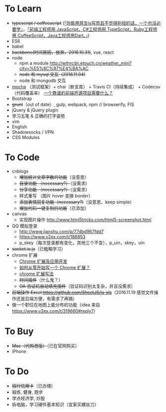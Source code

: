 # To Learn

- ~~typescript / coffeescript~~ ([「你能用原生js写而且不觉得别扭的话，一个也没必要学」](https://www.zhihu.com/question/20833518/answer/16376276)，[「前端工程师用 JavaScript，C#工程师用 TypeScript，Ruby工程师用 CoffeeScript，Java工程师用Dart。」](https://www.zhihu.com/question/25421196/answer/30739149))
- ES6
- babel
- ~~backbone(时间原因，放弃，2016.10.31)~~, vue, react
- node
	- npm a module <http://wthrcdn.etouch.cn/weather_mini?city=%E5%8C%97%E4%BA%AC>
	- ~~node 和 mysql 交互（2016.11.04)~~
	- node 和 mongodb 交互
- [mocha](http://www.ruanyifeng.com/blog/2015/12/a-mocha-tutorial-of-examples.html) （测试框架）+ chai（断言库） + Travis CI（持续集成） + Codecov（代码覆盖率） [一个靠谱的前端开源项目需要什么？](https://mp.weixin.qq.com/s?__biz=MzI2NzExNTczMw==&mid=2653284934&idx=1&sn=af82495f35adea9b919e27a20749145e&scene=1&srcid=0708AigCqTI0RpFMJT6MhAcp&key=77421cf58af4a65386d8a3d36fb7fb3f6a6a4631beb5f8a87c8448d85f1135802d43e85b216f113efa06f19f479902d5&ascene=0&uin=MzAyNjk4MDU1&devicetype=iMac+MacBookPro11%2C1+OSX+OSX+10.10.5+build(14F1808)&version=11020201&pass_ticket=hXS2sgF6aJfo9PbSLZf0ltuHlOg6150rr%2FOnA%2FyFI4Ze2rlQsKd9wrzsPz5yZH%2FV#rd)
- Bootstrap
- ~~grunt~~（out of date）, gulp, webpack, npm // browserify, FIS
- jQuery & jQuery plugin
- 学习五笔 & 正确的打字姿势
- vim
- English
- Shadowsocks / VPN
- CSS Modules


# To Code

- cnblogs
  - ~~增加统计文章字数的功能~~（没意思）
  - ~~目录功能 （necessary?）~~（没需求)
  - ~~分享功能 （necessary?）~~（没需求）
  - 样式重写 （图片 hover 变换 border）
  - ~~添加表情回复功能（necessary?)~~（没意思，keep simple）
  - ~~增加代码一键复制的功能~~（已添加）
- canvas
  - 实现图片操作 <http://www.html5tricks.com/html5-screenshot.html>
- QQ 模拟登录
	- <http://www.jianshu.com/p/77dbd967fdd7>
	- <https://www.v2ex.com/t/186853>
	- p_skey（每次登录都有变化，其他三个不变），p_uin，skey，uin
- ~~socket.io.js~~（已粗略学习）
- chrome 扩展
	- [Chrome 扩展及应用开发](http://www.ituring.com.cn/minibook/950)
	- [如何从零开始写一个 Chrome 扩展？](https://www.zhihu.com/question/20179805)
	- [chrome 扩展写法](http://www.cnblogs.com/pingfan1990/p/4560215.html)
  - ~~时间插件~~（什么鬼？）
  - ~~OA 验证码自动填充插件~~（验证码识别太复杂，并且没需求）
- ~~前端操作 Excel <https://github.com/SheetJS/js-xls>~~（2016.11.19 感觉文件操作还是后端方便，有需求了再搞）
- 做一个职位在地图上能分布的功能（idea 来自<https://www.v2ex.com/t/319660#reply7>）

# To Buy

  - ~~Mac（代购港版）~~（已在官网购买）
  - iPhone


# To Do

- ~~招行信用卡~~（已办理）
- 锻炼, 健身, 跑步
- 学点经济学, 炒股
- 拆电脑，学习硬件基本知识（宜家买螺丝刀）
